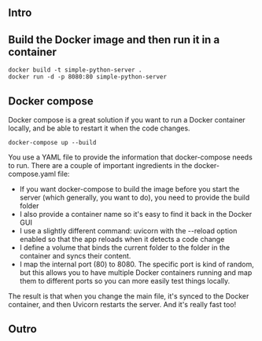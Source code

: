 ## Intro

## Build the Docker image and then run it in a container

```
docker build -t simple-python-server .
docker run -d -p 8080:80 simple-python-server
```

## Docker compose

Docker compose is a great solution if you want to run a Docker container locally, and be able to restart it when the code changes.

```
docker-compose up --build
```

You use a YAML file to provide the information that docker-compose needs to run. There are a couple of important ingredients in the docker-compose.yaml file:

- If you want docker-compose to build the image before you start the server (which generally, you want to do), you need to provide the build folder
- I also provide a container name so it's easy to find it back in the Docker GUI
- I use a slightly different command: uvicorn with the --reload option enabled so that the app reloads when it detects a code change
- I define a volume that binds the current folder to the folder in the container and syncs their content.
- I map the internal port (80) to 8080. The specific port is kind of random, but this allows you to have multiple Docker containers running and map them to different ports so you can more easily test things locally.

The result is that when you change the main file, it's synced to the Docker container, and then Uvicorn restarts the server. And it's really fast too!

## Outro
